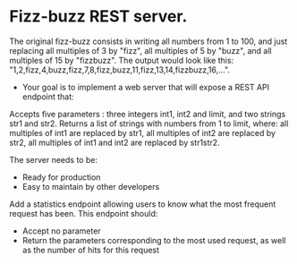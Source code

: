 
# Fizz-buzz REST server.

The original fizz-buzz consists in writing all numbers from 1 to 100, and just replacing all multiples of 3 by "fizz", all multiples of 5 by "buzz", and all multiples of 15 by "fizzbuzz".
The output would look like this: "1,2,fizz,4,buzz,fizz,7,8,fizz,buzz,11,fizz,13,14,fizzbuzz,16,...".

- Your goal is to implement a web server that will expose a REST API endpoint that:

Accepts five parameters : three integers int1, int2 and limit, and two strings str1 and str2.
Returns a list of strings with numbers from 1 to limit, where: all multiples of int1 are replaced by str1, all multiples of int2 are replaced by str2, all multiples of int1 and int2 are replaced by str1str2.

The server needs to be:
 - Ready for production
 - Easy to maintain by other developers

Add a statistics endpoint allowing users to know what the most frequent request has been.
This endpoint should:
- Accept no parameter
- Return the parameters corresponding to the most used request, as well as the number of hits for this request

